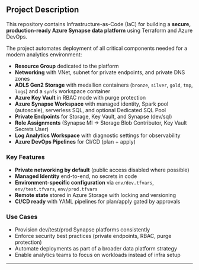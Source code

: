 ## Project Description

This repository contains Infrastructure-as-Code (IaC) for building a **secure, production-ready Azure Synapse data platform** using Terraform and Azure DevOps.

The project automates deployment of all critical components needed for a modern analytics environment:

- **Resource Group** dedicated to the platform
- **Networking** with VNet, subnet for private endpoints, and private DNS zones
- **ADLS Gen2 Storage** with medallion containers (`bronze`, `silver`, `gold`, `tmp`, `logs`) and a `synfs` workspace container
- **Azure Key Vault** in RBAC mode with purge protection
- **Azure Synapse Workspace** with managed identity, Spark pool (autoscale), serverless SQL, and optional Dedicated SQL Pool
- **Private Endpoints** for Storage, Key Vault, and Synapse (dev/sql)
- **Role Assignments** (Synapse MI → Storage Blob Contributor, Key Vault Secrets User)
- **Log Analytics Workspace** with diagnostic settings for observability
- **Azure DevOps Pipelines** for CI/CD (plan + apply)

### Key Features
- **Private networking by default** (public access disabled where possible)  
- **Managed Identity** end-to-end, no secrets in code  
- **Environment-specific configuration** via `env/dev.tfvars`, `env/test.tfvars`, `env/prod.tfvars`  
- **Remote state** stored in Azure Storage with locking and versioning  
- **CI/CD ready** with YAML pipelines for plan/apply gated by approvals  

### Use Cases
- Provision dev/test/prod Synapse platforms consistently
- Enforce security best practices (private endpoints, RBAC, purge protection)
- Automate deployments as part of a broader data platform strategy
- Enable analytics teams to focus on workloads instead of infra setup

---
